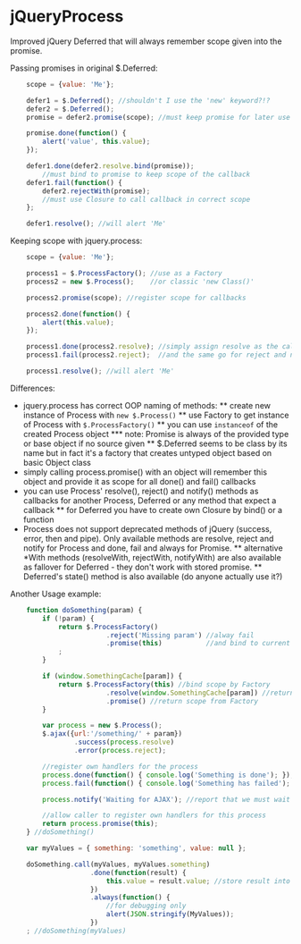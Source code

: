 # jQueryProcess
Improved jQuery Deferred that will always remember scope given into the promise.

Passing promises in original $.Deferred:

```JavaScript
	scope = {value: 'Me'};

	defer1 = $.Deferred(); //shouldn't I use the 'new' keyword?!?
	defer2 = $.Deferred();
	promise = defer2.promise(scope); //must keep promise for later use

	promise.done(function() {
		alert('value', this.value);
	});

	defer1.done(defer2.resolve.bind(promise));
		//must bind to promise to keep scope of the callback
	defer1.fail(function() {
		defer2.rejectWith(promise);
		//must use Closure to call callback in correct scope
	};

	defer1.resolve(); //will alert 'Me'
```

Keeping scope with jquery.process:

```JavaScript
	scope = {value: 'Me'};

	process1 = $.ProcessFactory(); //use as a Factory
	process2 = new $.Process();    //or classic 'new Class()'

	process2.promise(scope); //register scope for callbacks

	process2.done(function() {
		alert(this.value);
	});

	process1.done(process2.resolve); //simply assign resolve as the callback
	process1.fail(process2.reject);  //and the same go for reject and notify

	process1.resolve(); //will alert 'Me'
```

Differences:

* jquery.process has correct OOP naming of methods:
**  create new instance of Process with ```new $.Process()```
**  use Factory to get instance of Process with ```$.ProcessFactory()```
**  you can use ```instanceof``` of the created Process object
*** note: Promise is always of the provided type or base object if no source given
** $.Deferred seems to be class by its name but in fact it's a factory that creates untyped object based on basic Object class
* simply calling process.promise() with an object will remember this object and provide it as scope for all done() and fail() callbacks
* you can use Process' resolve(), reject() and notify() methods as callbacks for another Process, Deferred or any method that expect a callback
** for Deferred you have to create own Closure by bind() or a function
* Process does not support deprecated methods of jQuery (success, error, then and pipe). Only available methods are resolve, reject and notify for Process and done, fail and always for Promise.
** alternative *With methods (resolveWith, rejectWith, notifyWith) are also available as fallover for Deferred - they don't work with stored promise.
** Deferred's state() method is also available (do anyone actually use it?)


Another Usage example:

```JavaScript
	function doSomething(param) {
		if (!param) {
			return $.ProcessFactory()
						.reject('Missing param') //alway fail
						.promise(this)           //and bind to current scope
			;
		}

		if (window.SomethingCache[param]) {
			return $.ProcessFactory(this) //bind scope by Factory
						.resolve(window.SomethingCache[param]) //return cached result
						.promise() //return scope from Factory
		}

		var process = new $.Process();
		$.ajax({url:'/something/' + param})
				.success(process.resolve)
				.error(process.reject);

		//register own handlers for the process
		process.done(function() { console.log('Something is done'); });
		process.fail(function() { console.log('Something has failed'); });

		process.notify('Waiting for AJAX'); //report that we must wait for result

		//allow caller to register own handlers for this process
		return process.promise(this);
	} //doSomething()

	var myValues = { something: 'something', value: null };

	doSomething.call(myValues, myValues.something)
					.done(function(result) {
						this.value = result.value; //store result into myValues
					})
					.always(function() {
						//for debugging only
						alert(JSON.stringify(MyValues));
					})
	; //doSomething(myValues)
```
